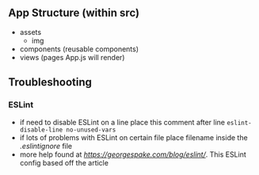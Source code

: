 ## App Structure (within src)

* assets
  * img
* components (reusable components)
* views (pages App.js will render)

## Troubleshooting

### ESLint

* if need to disable ESLint on a line place this comment after line
    ```eslint-disable-line no-unused-vars```
* if lots of problems with ESLint on certain file place filename inside the *.eslintignore* file
* more help found at *https://georgespake.com/blog/eslint/*. This ESLint config based off the article